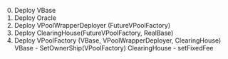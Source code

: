 0. Deploy VBase
1. Deploy Oracle
2. Deploy VPoolWrapperDeployer (FutureVPoolFactory)
3. Deploy ClearingHouse(FutureVPoolFactory, RealBase)
4. Deploy VPoolFactory (VBase, VPoolWrapperDeployer, ClearingHouse)
   VBase - SetOwnerShip(VPoolFactory)
   ClearingHouse - setFixedFee
